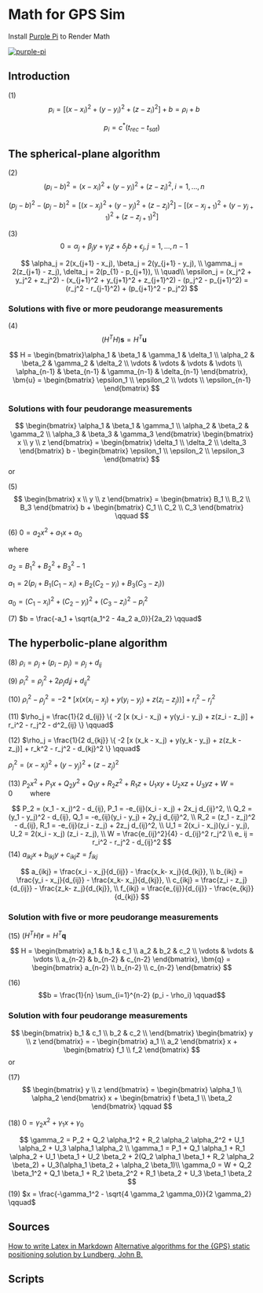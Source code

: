 # Math for GPS Sim 


Install [Purple Pi](https://github.com/nschloe/purple-pi) to Render Math

[![purple-pi](https://img.shields.io/badge/Rendered%20with-Purple%20Pi-bd00ff?style=flat-square)](https://github.com/nschloe/purple-pi?activate)



## Introduction

(1)
$$ p_i = [(x-x_i)^2 + (y-y_i)^2 + (z - z_i)^2] + b = \rho_i +b \qquad$$

$$ p_i = c^* (t_{rec} - t_{sat} ) $$

## The spherical-plane algorithm

(2)
$$ (p_i- b)^2 = (x-x_i)^2 + (y-y_i)^2 + (z-z_i)^2, i =1,...,n \qquad$$

$$ (p_j - b)^2 - (p_j - b)^2 = [(x-x_j)^2 + (y-y_j)^2 + (z-z_j)^2] - [(x-x_{j+1})^2 + (y-y_{j+1})^2 + (z-z_{j+1})^2]
$$

(3)
$$ 0 = \alpha_j + \beta_j y + \gamma_j z + \delta_j b + \epsilon_j, j = 1, ..., n-1 \qquad$$

$$ \alpha_j = 2(x_{j+1} - x_j), \beta_j = 2(y_{j+1} - y_j), \\
\gamma_j = 2(z_{j+1} - z_j), \delta_j = 2(p_{1} - p_{j+1}), \\
\quad\\
\epsilon_j = (x_j^2 + y_j^2 + z_j^2) - (x_{j+1}^2 + y_{j+1}^2 + z_{j+1}^2) - (p_j^2 - p_{j+1}^2) = (r_j^2 - r_{j-1}^2) + (p_{j+1}^2 - p_j^2)
$$

### Solutions with five or more peudorange measurements

(4)
$$ (H^T H) \bm{s} = H^T \bm{u} \qquad$$

$$ H = \begin{bmatrix}\alpha_1 & \beta_1 & \gamma_1  & \delta_1 \\
       \alpha_2 & \beta_2 & \gamma_2  & \delta_2  \\
       \vdots  & \vdots  & \vdots & \vdots \\
       \alpha_{n-1} & \beta_{n-1} & \gamma_{n-1}  & \delta_{n-1}  
      \end{bmatrix},
      \bm{u} = \begin{bmatrix} \epsilon_1 \\ \epsilon_2 \\ \vdots \\ \epsilon_{n-1} \end{bmatrix}
$$

### Solutions with four peudorange measurements

$$ \begin{bmatrix}
      \alpha_1 & \beta_1 & \gamma_1  \\
       \alpha_2 & \beta_2 & \gamma_2   \\
       \alpha_3 & \beta_3 & \gamma_3
      \end{bmatrix}
      \begin{bmatrix} x \\ y \\ z \end{bmatrix} =
      \begin{bmatrix} \delta_1 \\ \delta_2 \\ \delta_3 \end{bmatrix} b -
      \begin{bmatrix} \epsilon_1 \\ \epsilon_2 \\ \epsilon_3 \end{bmatrix}
$$
or

(5)
$$
     \begin{bmatrix} x \\ y \\ z \end{bmatrix} =
      \begin{bmatrix} B_1 \\ B_2 \\ B_3 \end{bmatrix} b +
      \begin{bmatrix} C_1 \\ C_2 \\ C_3 \end{bmatrix} \qquad
$$

(6)
$0 = a_2x^2 + a_1x + a_0 \qquad$

where

$a_2 = B_1^2 + B_2^2 + B_3^2 - 1$

$a_1  = 2(p_i + B_1(C_1 - x_i) + B_2 (C_2 - y_i) + B_3 (C_3 - z_i))$

$a_0 = (C_1 - x_i)^2 + (C_2 -y_i)^2 + (C_3 - z_i)^2 - p^2_i$

(7)
$b = \frac{-a_1 + \sqrt{a_1^2 - 4a_2 a_0}}{2a_2} \qquad$

## The hyperbolic-plane algorithm

(8)
$\rho_i = \rho_j + (p_i - p_j)=  \rho_j + d_{ij} \qquad$

(9)
$\rho_i^2 = \rho_j^2 + 2 \rho_j d_ij + d_{ij}^2 \qquad$

(10)
$\rho_i^2 - \rho_j^2 = -2 * [x(x(x_i - x_j) + y(y_i - y_j) + z(z_i - z_j))] + r_i^2 - r_j^2 \qquad$

(11)
$\rho_j = \frac{1}{2 d_{ij}} \{ -2 [x (x_i - x_j) + y(y_i - y_j) + z(z_i - z_j)] + r_i^2 - r_j^2 - d^2_{ij} \} \qquad$

(12)
$\rho_j = \frac{1}{2 d_{kj}} \{ -2 [x (x_k - x_j) + y(y_k - y_j) + z(z_k - z_j)] + r_k^2 - r_j^2 - d_{kj}^2 \} \qquad$

$\rho_j^2 = (x-x_j)^2 + (y-y_j)^2 + (z-z_j)^2$

(13)
$P_2 x^2 + P_1 x + Q_2 y^2 + Q_1 y + R_2 z^2 + R_1 z + U_1 xy + U_2 xz + U_3 yz + W = 0 \qquad$
where

$$ P_2 = (x_1 - x_j)^2 - d_{ij}, P_1 = -e_{ij}(x_i  - x_j) + 2x_j d_{ij}^2, \\
Q_2 = (y_1 - y_j)^2 - d_{ij}, Q_1 = -e_{ij}(y_i  - y_j) + 2y_j d_{ij}^2, \\
R_2 = (z_1 - z_j)^2 - d_{ij}, R_1 = -e_{ij}(z_i  - z_j) + 2z_j d_{ij}^2, \\
U_1 = 2(x_i - x_j)(y_i - y_j), U_2 = 2(x_i - x_j) (z_i - z_j), \\
W = \frac{e_{ij}^2}{4} - d_{ij}^2 r_j^2  \\
e_ ij = r_i^2 - r_j^2 - d_{ij}^2
$$
(14)
$a_{ikj} x + b_{ikj} y + c_{ikj} z = f_{ikj} \qquad$

$$
a_{ikj} = \frac{x_i - x_j}{d_{ij}} - \frac{x_k- x_j}{d_{kj}}, \\
b_{ikj} = \frac{y_i - x_j}{d_{ij}} - \frac{x_k- x_j}{d_{kj}}, \\
c_{ikj} = \frac{z_i - z_j}{d_{ij}} - \frac{z_k- z_j}{d_{kj}}, \\
f_{ikj} = \frac{e_{ij}}{d_{ij}} - \frac{e_{kj}}{d_{kj}}
$$

### Solution with five or more peudorange measurements

(15)
$(H^T H) \bm{r} = H^T \bm{q} \qquad$

$$ H = \begin{bmatrix} a_1 & b_1 & c_1  \\
       a_2 & b_2 & c_2    \\
       \vdots  & \vdots  & \vdots \\
       a_{n-2} & b_{n-2} & c_{n-2}  
      \end{bmatrix},
      \bm{q} = \begin{bmatrix} a_{n-2} \\ b_{n-2} \\ c_{n-2} \end{bmatrix}
$$

(16)
$$b = \frac{1}{n} \sum_{i=1}^{n-2} (p_i - \rho_i) \qquad$$

### Solution with four peudorange measurements

$$  \begin{bmatrix} b_1 & c_1  \\
       b_2 & c_2     \\  
      \end{bmatrix} \begin{bmatrix} y \\ z  \end{bmatrix}
      = - \begin{bmatrix} a_1 \\ a_2 \end{bmatrix} x + \begin{bmatrix} f_1 \\ f_2 \end{bmatrix}
$$
or

(17)
$$  \begin{bmatrix} y \\ z  \end{bmatrix}
      = \begin{bmatrix} \alpha_1 \\ \alpha_2 \end{bmatrix} x + \begin{bmatrix} f
      \beta_1 \\ \beta_2 \end{bmatrix} \qquad $$

(18)
$0 = \gamma_2 x^2 + \gamma_1 x + \gamma_0 \qquad$

$$
\gamma_2 = P_2 + Q_2 \alpha_1^2 + R_2 \alpha_2 \alpha_2^2 + U_1 \alpha_2 + U_3 \alpha_1 \alpha_2 \\
\gamma_1 = P_1 + Q_1 \alpha_1  + R_1 \alpha_2 + U_1 \beta_1 + U_2 \beta_2 + 2(Q_2 \alpha_1 \beta_1 + R_2 \alpha_2 \beta_2) + U_3(\alpha_1 \beta_2 + \alpha_2 \beta_1)\\
\gamma_0 = W + Q_2 \beta_1^2 + Q_1 \beta_1 + R_2 \beta_2^2 + R_1 \beta_2 + U_3 \beta_1 \beta_2
$$
(19)
$x = \frac{-\gamma_1^2 - \sqrt{4 \gamma_2 \gamma_0}}{2 \gamma_2} \qquad$

## Sources

[How to write Latex in Markdown](http://flennerhag.com/2017-01-14-latex/)
[Alternative algorithms for the {GPS} static positioning solution by Lundberg, John B.](https://www.sciencedirect.com/science/article/pii/S0096300399002192)

## Scripts

<script type="text/javascript"
        src="https://cdnjs.cloudflare.com/ajax/libs/mathjax/2.7.0/MathJax.js?config=TeX-AMS_CHTML"></script>

<script type="text/x-mathjax-config">
MathJax.Hub.Config({
tex2jax: {
inlineMath: [['$','$'], ['\\(','\\)']],
processEscapes: true},
jax: ["input/TeX","input/MathML","input/AsciiMath","output/CommonHTML"],
extensions: ["tex2jax.js","mml2jax.js","asciimath2jax.js","MathMenu.js","MathZoom.js","AssistiveMML.js", "[Contrib]/a11y/accessibility-menu.js"],
TeX: {
extensions: ["AMSmath.js","AMSsymbols.js","noErrors.js","noUndefined.js"],
equationNumbers: {
autoNumber: "AMS"
}
}
});
</script>
